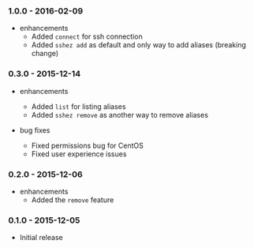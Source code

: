 ### 1.0.0 - 2016-02-09

* enhancements
  * Added `connect` for ssh connection
  * Added `sshez add` as default and only way to add aliases (breaking change)

### 0.3.0 - 2015-12-14

* enhancements
  * Added `list` for listing aliases
  * Added `sshez remove` as another way to remove aliases

* bug fixes
  * Fixed permissions bug for CentOS
  * Fixed user experience issues

### 0.2.0 - 2015-12-06

* enhancements
  * Added the `remove` feature

### 0.1.0 - 2015-12-05

* Initial release
